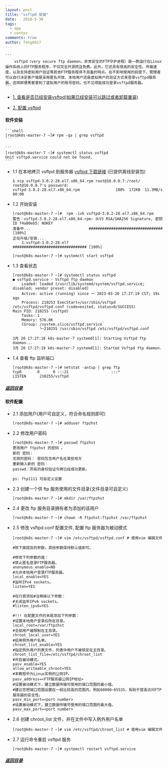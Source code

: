 ```yaml
---
layout: post
title: "vsftpd 安装"
date:   2018-5-30
tags: 
  - app
  - centos
comments: true
author: feng6917
---
```


    ```
        vsftpd（very secure ftp daemon，非常安全的FTP守护进程）是一款运行在Linux操作系统上的FTP服务程序，不仅完全开源而且免费。此外，它还具有很高的安全性、传输速度，以及支持虚拟用户验证等其他FTP服务程序不具备的特点。在不影响使用的前提下，管理者可以自行决定客户端是采用匿名开放、本地用户还是虚拟用户的验证方式来登录vsftpd服务器。这样即便黑客拿到了虚拟用户的账号密码，也不见得能成功登录vsftpd服务器。
    ```

<!-- more -->

- [1. 查看是否已经安装vsftpd(如果已经安装可以跳过或者卸载重装)](#软件安装)

- [2. 配置 vsftpd](#软件配置)

#### 软件安装

    ```shell
    [root@k8s-master-7 ~]# rpm -qa | grep vsftpd
    ```

    ```
    [root@k8s-master-7 ~]# systemctl status vsftpd
    Unit vsftpd.service could not be found.
    ```

- 1.1 在本地拷贝 vsftpd 到服务器 [vsftpd 下载链接](<http://rpmfind.net/linux/rpm2html/search.php?query=vsftpd(x86-64)>) (已提供离线安装包)

    ```
    $ scp vsftpd-3.0.2-28.el7.x86_64.rpm root@10.0.0.7:/root/
    root@10.0.0.7's password:
    vsftpd-3.0.2-28.el7.x86_64.rpm                100%  172KB  11.3MB/s   00:00

    ```

- 1.2 开始安装

    ```
    [root@k8s-master-7 ~]#  rpm -ivh vsftpd-3.0.2-28.el7.x86_64.rpm
    警告：vsftpd-3.0.2-28.el7.x86_64.rpm: 头V3 RSA/SHA256 Signature, 密钥 ID f4a80eb5: NOKEY
    准备中...                          ################################# [100%]
    正在升级/安装...
        1:vsftpd-3.0.2-28.el7              ################################# [100%]

    [root@k8s-master-7 ~]# systemctl start vsftpd
    ```

- 1.3 查看状态

    ```
    [root@k8s-master-7 ~]# systemctl status vsftpd
    ● vsftpd.service - Vsftpd ftp daemon
        Loaded: loaded (/usr/lib/systemd/system/vsftpd.service; disabled; vendor preset: disabled)
        Active: active (running) since 一 2023-03-20 17:27:19 CST; 19s ago
        Process: 210253 ExecStart=/usr/sbin/vsftpd /etc/vsftpd/vsftpd.conf (code=exited, status=0/SUCCESS)
    Main PID: 210255 (vsftpd)
        Tasks: 1
        Memory: 576.0K
        CGroup: /system.slice/vsftpd.service
                └─210255 /usr/sbin/vsftpd /etc/vsftpd/vsftpd.conf

    3月 20 17:27:18 k8s-master-7 systemd[1]: Starting Vsftpd ftp daemon...
    3月 20 17:27:19 k8s-master-7 systemd[1]: Started Vsftpd ftp daemon.
    ```

- 1.4 查看 ftp 监听端口

    ```
    [root@k8s-master-7 ~]# netstat -antup | grep ftp
    tcp6       0      0 :::21                   :::*                    LISTEN      210255/vsftpd
    ```

##### [返回目录](#目录)

#### 软件配置

- 2.1 添加用户(用户可自定义，符合命名规则即可)

    ```
    [root@k8s-master-7 ~]# adduser ftpzhst
    ```

- 2.2 修改用户密码

    ```
    [root@k8s-master-7 ~]# passwd ftpzhst
    更改用户 ftpzhst 的密码 。
    新的 密码：
    无效的密码： 密码包含用户名在某些地方
    重新输入新的 密码：
    passwd：所有的身份验证令牌已经成功更新。

    ps: ftp1111 可自定义设置
    ```

- 2.3 创建一个供 ftp 服务使用的文件目录(文件目录可自定义)

    ```
    [root@k8s-master-7 ~]# mkdir /var/ftpzhst
    ```

- 2.4 更改 ftp 服务目录拥有者为添加的该用户

    ```
    [root@k8s-master-7 ~]# chown -R ftpzhst:ftpzhst /var/ftpzhst
    ```

- 2.5 修改 vsftpd.conf 配置文件, 配置 ftp 服务器为被动模式

    ```
    [root@k8s-master-7 ~]# vim /etc/vsftpd/vsftpd.conf # 使用vim 编辑文件
    ```

    ```
    #除下面提及的参数，其他参数保持默认值即可。

    #修改下列参数的值：
    #禁止匿名登录FTP服务器。
    anonymous_enable=NO
    #允许本地用户登录FTP服务器。
    local_enable=YES
    #监听IPv4 sockets。
    listen=YES

    #在行首添加#注释掉以下参数：
    #关闭监听IPv6 sockets。
    #listen_ipv6=YES

    #!!! 在配置文件的末尾添加下列参数：
    #设置本地用户登录后所在目录。
    local_root=/var/ftpzhst
    #全部用户被限制在主目录。
    chroot_local_user=YES
    #启用例外用户名单。
    chroot_list_enable=YES
    #指定例外用户列表文件，列表中用户不被锁定在主目录。
    chroot_list_file=/etc/vsftpd/chroot_list
    #开启被动模式。
    pasv_enable=YES
    allow_writeable_chroot=YES
    #本教程中为Linux实例的公网IP。
    pasv_address=<FTP服务器公网IP地址>
    #设置被动模式下，建立数据传输可使用的端口范围的最小值。
    #建议您把端口范围设置在一段比较高的范围内，例如60000~65535，有助于提高访问FTP服务器的安全性。
    pasv_min_port=<port number>
    #设置被动模式下，建立数据传输可使用的端口范围的最大值。
    pasv_max_port=<port number>
    ```

- 2.6 创建 chroot_list 文件，并在文件中写入例外用户名单

    ```
    [root@k8s-master-7 ~]# vim /etc/vsftpd/chroot_list # 使用vim 编辑文件
    ```

- 2.7 运行命令重启 vsftpd 服务

    ```
    [root@k8s-master-7 ~]# systemctl restart vsftpd.service
    ```

##### [返回目录](#目录)
